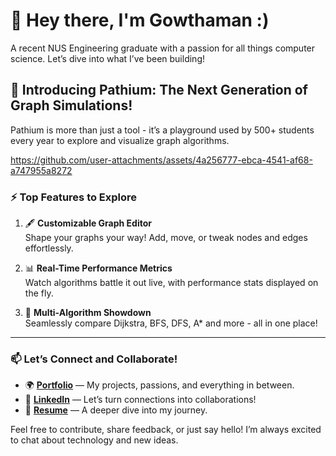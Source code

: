 # 👋 Hey there, I'm **Gowthaman** :)
A recent NUS Engineering graduate with a passion for all things computer science. Let’s dive into what I’ve been building!  

## 🚀 Introducing **Pathium**: The Next Generation of Graph Simulations!
Pathium is more than just a tool - it’s a playground used by 500+ students every year to explore and visualize graph algorithms.  

https://github.com/user-attachments/assets/4a256777-ebca-4541-af68-a747955a8272

### ⚡ **Top Features to Explore**
1. 🖋 **Customizable Graph Editor**  
   Shape your graphs your way! Add, move, or tweak nodes and edges effortlessly.  

2. 📊 **Real-Time Performance Metrics**  
   Watch algorithms battle it out live, with performance stats displayed on the fly.  

3. 🔄 **Multi-Algorithm Showdown**  
   Seamlessly compare Dijkstra, BFS, DFS, A\* and more - all in one place!
   
---

### 📫 **Let’s Connect and Collaborate!**
- 🌍 [**Portfolio**](https://gowthaman.app) — My projects, passions, and everything in between.  
- 💼 [**LinkedIn**](https://linkedin.com/in/yourname) — Let’s turn connections into collaborations!  
- 📄 [**Resume**](https://gowthaman.app/Gowthaman-Aravindan-Resume.pdf) — A deeper dive into my journey.  

Feel free to contribute, share feedback, or just say hello! I’m always excited to chat about technology and new ideas. 
